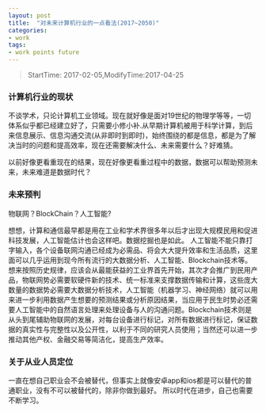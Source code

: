 ```yaml
---
layout: post
title:  "对未来计算机行业的一点看法(2017~2050)"
categories:
- work
tags:
- work points future
---
```


> StartTime: 2017-02-05,ModifyTime:2017-04-25
<!---more--->

### 计算机行业的现状
不谈学术，只论计算机工业领域。现在就好像是面对19世纪的物理学等等，一切体系似乎都已经建立好了，只需要小修小补.从早期计算机被用于科学计算，到后来信息展示、信息沟通交流(从非即时到即时)，始终围绕的都是信息，都是为了解决当时的问题和提高效率，现在还需要解决什么、未来需要什么？好难猜。

以前好像更看重现在的结果，现在好像更看重过程中的数据，数据可以帮助预测未来，未来难道是数据时代？

### 未来预判
物联网？BlockChain？人工智能?

想想，计算和通信最早都是用在工业和学术界很多年以后才出现大规模民用和促进科技发展，人工智能估计也会这样吧。数据挖掘也是如此。
人工智能不能只靠打字输入，各个设备联网沟通已经成为必需品、将会大大提升效率和生活品质，这里面可以几乎运用到现今所有流行的大数据分析、人工智能、Blockchain技术等。想来按照历史规律，应该会从最能获益的工业界首先开始，其次才会推广到民用产品，物联网势必需要软硬件新的技术、统一标准来支撑数据传输和计算，这些庞大数量的数据势必需要大数据分析技术，人工智能（机器学习、神经网络）就可以用来进一步利用数据产生想要的预测结果或分析原因结果，当应用于民生时势必还需要人工智能中的自然语言处理来处理设备与人的沟通问题。Blockchain技术则是从头到尾辅助物联网的发展，对每台设备进行标记，对所有数据进行标记，保证数据的真实性与完整性以及公开性，以利于不同的研究人员使用；当然还可以进一步推动其他产权、金融交易等简洁化，提高生产效率。

### 关于从业人员定位
一直在想自己职业会不会被替代，但事实上就像安卓app和ios都是可以替代的普通职业，没有不可以被替代的，除非你做到最好。
所以时代在进步，自己也需要不断学习。
